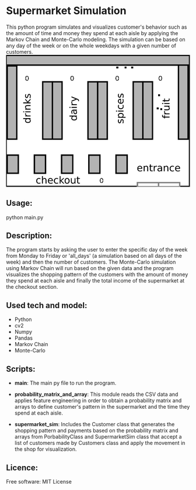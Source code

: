 # Supermarket Simulation
This python program simulates and visualizes customer's behavior such as the amount of time and money they spend at each aisle by applying the Markov Chain and Monte-Carlo modeling. The simulation can be based on any day of the week or on the whole weekdays with a given number of customers.
![visualization](./visualization.gif)


## Usage:
python main.py

## Description:
The program starts by asking the user to enter the specific day of the week from Monday to Friday or 'all_days' (a simulation based on all days of the week) and then the number of customers. The Monte-Carlo simulation using Markov Chain will run based on the given data and the program visualizes the shopping pattern of the customers with the amount of money they spend at each aisle and finally the total income of the supermarket at the checkout section.

## Used tech and model:
 - Python
 - cv2
 - Numpy
 - Pandas
 - Markov Chain
 - Monte-Carlo

## Scripts:
- **main**: The main py file to run the program.

- **probability_matrix_and_array**: This module reads the CSV data and applies feature engineering in order to obtain
a probability matrix and arrays to define customer's pattern in the supermarket and the time they spend at each aisle.

- **supermarket_sim**: Includes the Customer class that generates the shopping pattern and payments based on the probability matrix and arrays from PorbabilityClass and SupermarketSim class that accept a list of customers made by Customers class and apply the movement in the shop for visualization.

## Licence:

Free software: MIT License
